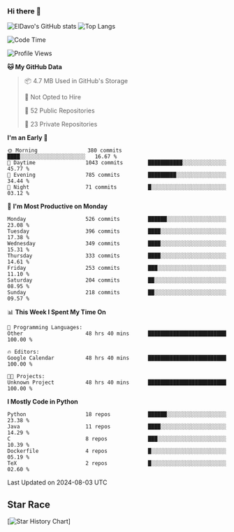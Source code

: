 ### Hi there 👋
![ElDavo's GitHub stats](https://github-readme-stats.vercel.app/api?username=ElDavoo&show_icons=true&theme=chartreuse-dark)
![Top Langs](https://github-readme-stats.vercel.app/api/top-langs/?username=ElDavoo&theme=chartreuse-dark&layout=compact)

<!--START_SECTION:waka-->
![Code Time](http://img.shields.io/badge/Code%20Time-1%2C685%20hrs%2022%20mins-blue)

![Profile Views](http://img.shields.io/badge/Profile%20Views-0-blue)

**🐱 My GitHub Data** 

> 📦 4.7 MB Used in GitHub's Storage 
 > 
> 🚫 Not Opted to Hire
 > 
> 📜 52 Public Repositories 
 > 
> 🔑 23 Private Repositories 
 > 
**I'm an Early 🐤** 

```text
🌞 Morning                380 commits         ████░░░░░░░░░░░░░░░░░░░░░   16.67 % 
🌆 Daytime                1043 commits        ███████████░░░░░░░░░░░░░░   45.77 % 
🌃 Evening                785 commits         █████████░░░░░░░░░░░░░░░░   34.44 % 
🌙 Night                  71 commits          █░░░░░░░░░░░░░░░░░░░░░░░░   03.12 % 
```
📅 **I'm Most Productive on Monday** 

```text
Monday                   526 commits         ██████░░░░░░░░░░░░░░░░░░░   23.08 % 
Tuesday                  396 commits         ████░░░░░░░░░░░░░░░░░░░░░   17.38 % 
Wednesday                349 commits         ████░░░░░░░░░░░░░░░░░░░░░   15.31 % 
Thursday                 333 commits         ████░░░░░░░░░░░░░░░░░░░░░   14.61 % 
Friday                   253 commits         ███░░░░░░░░░░░░░░░░░░░░░░   11.10 % 
Saturday                 204 commits         ██░░░░░░░░░░░░░░░░░░░░░░░   08.95 % 
Sunday                   218 commits         ██░░░░░░░░░░░░░░░░░░░░░░░   09.57 % 
```


📊 **This Week I Spent My Time On** 

```text
💬 Programming Languages: 
Other                    48 hrs 40 mins      █████████████████████████   100.00 % 

🔥 Editors: 
Google Calendar          48 hrs 40 mins      █████████████████████████   100.00 % 

🐱‍💻 Projects: 
Unknown Project          48 hrs 40 mins      █████████████████████████   100.00 % 
```

**I Mostly Code in Python** 

```text
Python                   18 repos            ██████░░░░░░░░░░░░░░░░░░░   23.38 % 
Java                     11 repos            ████░░░░░░░░░░░░░░░░░░░░░   14.29 % 
C                        8 repos             ███░░░░░░░░░░░░░░░░░░░░░░   10.39 % 
Dockerfile               4 repos             █░░░░░░░░░░░░░░░░░░░░░░░░   05.19 % 
TeX                      2 repos             █░░░░░░░░░░░░░░░░░░░░░░░░   02.60 % 
```




 Last Updated on 2024-08-03 UTC
<!--END_SECTION:waka-->

## Star Race

[![Star History Chart](https://api.star-history.com/svg?repos=ElDavoo/WhatsApp-Crypt14-Crypt15-Decrypter,ElDavoo/TuringOS,EliteAndroidApps/WhatsApp-Crypt12-Decrypter,KnugiHK/Whatsapp-Chat-Exporter&type=Date)]

